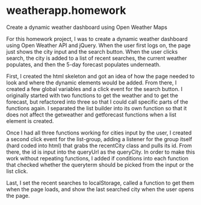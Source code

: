# weatherapp.homework
Create a dynamic weather dashboard using Open Weather Maps 

For this homework project, I was to create a dynamic weather dashboard using Open Weather API and jQuery. When the user first logs on, the page just shows the city input and the search button. When the user clicks search, the city is added to a list of recent searches, the current weather populates, and then the 5-day forecast populates underneath.

First, I created the html skeleton and got an idea of how the page needed to look and where the dynamic elements would be added. From there, I created a few global variables and a click event for the search button. I originally started with two functions to get the weather and to get the forecast, but refactored into three so that I could call specific parts of the functions again. I separated the list builder into its own function so that it does not affect the getweather and getforecast functions when a list element is created. 

Once I had all three functions working for cities input by the user, I created a second click event for the list-group, adding a listener for the group itself (hard coded into html) that grabs the recentCity class and pulls its id. From there, the id is input into the queryUrl as the queryCity. In order to make this work without repeating functions, I added if conditions into each function that checked whether the queryterm should be picked from the input or the list click. 

Last, I set the recent searches to localStorage, called a function to get them when the page loads, and show the last searched city when the user opens the page. 
